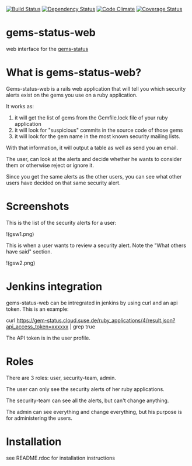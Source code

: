 
[![Build Status](https://travis-ci.org/jordimassaguerpla/gems-status-web.png)](https://travis-ci.org/jordimassaguerpla/gems-status-web)
[![Dependency Status](https://gemnasium.com/jordimassaguerpla/gems-status-web.png)](https://gemnasium.com/jordimassaguerpla/gems-status-web)
[![Code Climate](https://codeclimate.com/github/jordimassaguerpla/gems-status-web.png)](https://codeclimate.com/github/jordimassaguerpla/gems-status-web)
[![Coverage Status](https://coveralls.io/repos/jordimassaguerpla/gems-status-web/badge.png?branch=master)](https://coveralls.io/r/jordimassaguerpla/gems-status-web)

gems-status-web
===============

web interface for the [gems-status](http://github.com/jordimassaguerpla/gems-status)
# What is gems-status-web?

Gems-status-web is a rails web application that will tell you which security alerts exist on the gems you use on a ruby application.

It works as:

1. it will get the list of gems from the Gemfile.lock file of your ruby application
2. it will look for "suspicious" commits in the source code of those gems
3. it will look for the gem name in the most known security mailing lists.

With that information, it will output a table as well as send you an email.

The user, can look at the alerts and decide whether he wants to consider them or otherwise reject or ignore it.

Since you get the same alerts as the other users, you can see what other users have decided on that same security alert.


# Screenshots

This is the list of the security alerts for a user:

!(gsw1.png)

This is when a user wants to review a security alert. Note the "What others have said" section.

!(gsw2.png)


# Jenkins integration

gems-status-web can be intregrated in jenkins by using curl and an api token. This is an example:

curl https://gem-status.cloud.suse.de/ruby_applications/4/result.json?api_access_token=xxxxxx | grep true

The API token is in the user profile.


# Roles

There are 3 roles: user, security-team, admin.

The user can only see the security alerts of her ruby applications.

The security-team can see all the alerts, but can't change anything.

The admin can see everything and change everything, but his purpose is for administering the users.


# Installation

see README.rdoc for installation instructions
